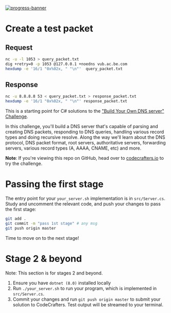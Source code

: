 [![progress-banner](https://backend.codecrafters.io/progress/dns-server/1947f5f4-171d-4d5e-9281-c5a1f97eb3ef)](https://app.codecrafters.io/users/codecrafters-bot?r=2qF)

# Create a test packet

## Request

```sh
nc -u -l 1053 > query_packet.txt
dig +retry=0 -p 1053 @127.0.0.1 +noedns vub.ac.be.com
hexdump -e '16/1 "0x%02x, " "\n"'  query_packet.txt
```

## Response

```sh
nc -u 8.8.8.8 53 < query_packet.txt > response_packet.txt
hexdump -e '16/1 "0x%02x, " "\n"' response_packet.txt
```

This is a starting point for C# solutions to the
["Build Your Own DNS server" Challenge](https://app.codecrafters.io/courses/dns-server/overview).

In this challenge, you'll build a DNS server that's capable of parsing and
creating DNS packets, responding to DNS queries, handling various record types
and doing recursive resolve. Along the way we'll learn about the DNS protocol,
DNS packet format, root servers, authoritative servers, forwarding servers,
various record types (A, AAAA, CNAME, etc) and more.

**Note**: If you're viewing this repo on GitHub, head over to
[codecrafters.io](https://codecrafters.io) to try the challenge.

# Passing the first stage

The entry point for your `your_server.sh` implementation is in `src/Server.cs`.
Study and uncomment the relevant code, and push your changes to pass the first
stage:

```sh
git add .
git commit -m "pass 1st stage" # any msg
git push origin master
```

Time to move on to the next stage!

# Stage 2 & beyond

Note: This section is for stages 2 and beyond.

1. Ensure you have `dotnet (8.0)` installed locally
1. Run `./your_server.sh` to run your program, which is implemented in
   `src/Server.cs`.
1. Commit your changes and run `git push origin master` to submit your solution
   to CodeCrafters. Test output will be streamed to your terminal.
